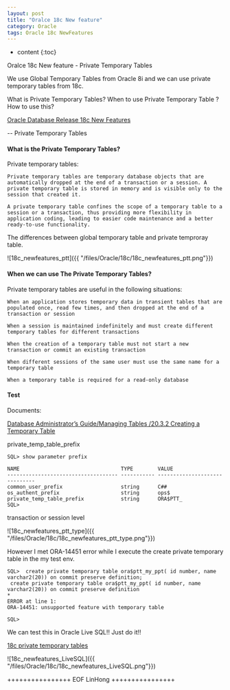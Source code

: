 ```yaml
---
layout: post
title: "Oralce 18c New feature"
category: Oracle
tags: Oracle 18c NewFeatures
---
```


* content
{:toc}

Oralce 18c New feature - Private Temporary Tables

We use Global Temporary Tables from Oracle 8i and  we can use private temporary tables from 18c.

What is Private Temporary Tables? When to use Private Temporary Table ? How to use this?







[Oracle Database Release 18c New Features](https://docs.oracle.com/en/database/oracle/oracle-database/18/newft/toc.htm)

-- Private Temporary Tables

#### What is the Private Temporary Tables?

Private temporary tables:

	Private temporary tables are temporary database objects that are automatically dropped at the end of a transaction or a session. A private temporary table is stored in memory and is visible only to the session that created it.

	A private temporary table confines the scope of a temporary table to a session or a transaction, thus providing more flexibility in application coding, leading to easier code maintenance and a better ready-to-use functionality.

The differences between global temporary table and private temproray table.


![18c_newfeatures_ptt]({{ "/files/Oracle/18c/18c_newfeatures_ptt.png"}})	

#### When we can use The Private Temporary Tables?


Private temporary tables are useful in the following situations:

    When an application stores temporary data in transient tables that are populated once, read few times, and then dropped at the end of a transaction or session

    When a session is maintained indefinitely and must create different temporary tables for different transactions

    When the creation of a temporary table must not start a new transaction or commit an existing transaction

    When different sessions of the same user must use the same name for a temporary table

    When a temporary table is required for a read-only database

	
#### Test

Documents:

[Database Administrator’s Guide/Managing Tables /20.3.2 Creating a Temporary Table ](https://docs.oracle.com/en/database/oracle/oracle-database/18/admin/managing-tables.html#GUID-6EB347F0-64BA-4B15-8182-41BA7D5A876F)


private_temp_table_prefix

	SQL> show parameter prefix

	NAME                                 TYPE        VALUE
	------------------------------------ ----------- ------------------------------
	common_user_prefix                   string      C##
	os_authent_prefix                    string      ops$
	private_temp_table_prefix            string      ORA$PTT_
	SQL> 

transaction  or session level


![18c_newfeatures_ptt_type]({{ "/files/Oracle/18c/18c_newfeatures_ptt_type.png"}})	


However I met ORA-14451 error while I execute the create private temporary table in the my test env.

	SQL>  create private temporary table ora$ptt_my_ppt( id number, name varchar2(20)) on commit preserve definition;
	 create private temporary table ora$ptt_my_ppt( id number, name varchar2(20)) on commit preserve definition
	*
	ERROR at line 1:
	ORA-14451: unsupported feature with temporary table

	SQL> 

We can test this in Oracle Live SQL!! Just do it!!
	
[18c private temporary tables](https://livesql.oracle.com/apex/livesql/file/content_GAD3PVUCHINEPIQK4IKDXALT7.html)


![18c_newfeatures_LiveSQL]({{ "/files/Oracle/18c/18c_newfeatures_LiveSQL.png"}})	




	
++++++++++++++++ EOF LinHong ++++++++++++++++	





